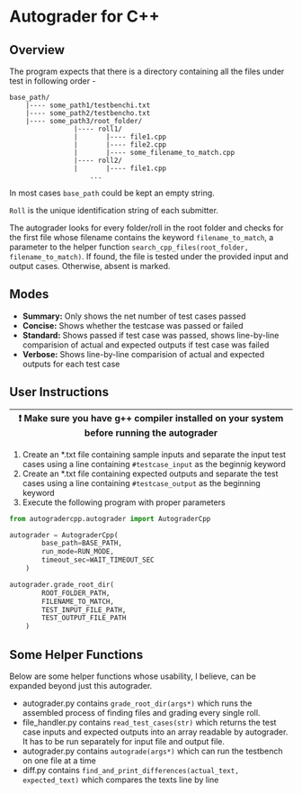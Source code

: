# Autograder for C++

## Overview

The program expects that there is a directory containing all the files under test in following order -

    base_path/
        |---- some_path1/testbenchi.txt
        |---- some_path2/testbencho.txt
        |---- some_path3/root_folder/
                    |---- roll1/
                    |       |---- file1.cpp
                    |       |---- file2.cpp
                    |       |---- some_filename_to_match.cpp
                    |---- roll2/
                    |       |---- file1.cpp
                        ...

In most cases `base_path` could be kept an empty string.  

`Roll` is the unique identification string of each submitter.

The autograder looks for every folder/roll in the root folder and checks for the first file whose filename contains the keyword ```filename_to_match```, a parameter to the helper function ```search_cpp_files(root_folder, filename_to_match)```. If found, the file is tested under the provided input and output cases. Otherwise, absent is marked.

## Modes

- **Summary:**  Only shows the net number of test cases passed
- **Concise:** Shows whether the testcase was passed or failed
- **Standard:** Shows passed if test case was passed, shows line-by-line comparision of actual and expected outputs if test case was failed
- **Verbose:** Shows line-by-line comparision of actual and expected outputs for each test case

## User Instructions

| :exclamation:  Make sure you have g++ compiler installed on your system before running the autograder|
|-----------------------------------------|
1. Create an *.txt file containing sample inputs and separate the input test cases using a line containing ```#testcase_input``` as the beginnig keyword
2. Create an *.txt file containing expected outputs and separate the test cases using a line containing ```#testcase_output``` as the beginning keyword
3. Execute the following program with proper parameters

```python
from autogradercpp.autograder import AutograderCpp

autograder = AutograderCpp(
        base_path=BASE_PATH, 
        run_mode=RUN_MODE, 
        timeout_sec=WAIT_TIMEOUT_SEC
    )

autograder.grade_root_dir(
        ROOT_FOLDER_PATH, 
        FILENAME_TO_MATCH, 
        TEST_INPUT_FILE_PATH, 
        TEST_OUTPUT_FILE_PATH 
    )
```


## Some Helper Functions

Below are some helper functions whose usability, I believe, can be expanded beyond just this autograder.

- autograder.py contains ```grade_root_dir(args*)``` which runs the assembled process of finding files and grading every single roll.
- file_handler.py contains ```read_test_cases(str)``` which returns the test case inputs and expected outputs into an array readable by autograder. It has to be run separately for input file and output file. 
- autograder.py contains ```autograde(args*)``` which can run the testbench on one file at a time
- diff.py contains ```find_and_print_differences(actual_text, expected_text)``` which compares the texts line by line
